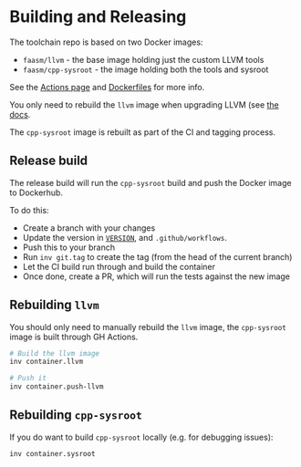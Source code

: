 # Building and Releasing

The toolchain repo is based on two Docker images:

- `faasm/llvm` - the base image holding just the custom LLVM tools
- `faasm/cpp-sysroot` - the image holding both the tools and sysroot

See the [Actions page](https://github.com/faasm/faasm-toolchain/actions) and
[Dockerfiles](docker) for more info.

You only need to rebuild the `llvm` image when upgrading LLVM (see 
[the docs](docs/upgrade-llvm.md).

The `cpp-sysroot` image is rebuilt as part of the CI and tagging process. 

## Release build

The release build will run the `cpp-sysroot` build and push the Docker image to
Dockerhub.

To do this:

- Create a branch with your changes
- Update the version in [`VERSION`](../VERSION), and `.github/workflows`.
- Push this to your branch
- Run `inv git.tag` to create the tag (from the head of the current branch)
- Let the CI build run through and build the container
- Once done, create a PR, which will run the tests against the new image

## Rebuilding `llvm`

You should only need to manually rebuild the `llvm` image, the `cpp-sysroot`
image is built through GH Actions.

```bash
# Build the llvm image
inv container.llvm

# Push it
inv container.push-llvm
```

## Rebuilding `cpp-sysroot`

If you do want to build `cpp-sysroot` locally (e.g. for debugging issues):

```bash
inv container.sysroot
```
